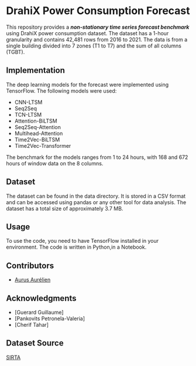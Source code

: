 # DrahiX Power Consumption Forecast
This repository provides a ***non-stationary time series forecast benchmark*** using DrahiX power consumption dataset. The dataset has a 1-hour granularity and contains 42,481 rows from 2016 to 2021. The data is from a single building divided into 7 zones (T1 to T7) and the sum of all columns (TGBT).

## Implementation
The deep learning models for the forecast were implemented using TensorFlow. The following models were used:

- CNN-LTSM
- Seq2Seq
- TCN-LTSM
- Attention-BiLTSM
- Seq2Seq-Attention
- Multihead-Attention
- Time2Vec-BiLTSM
- Time2Vec-Transformer

The benchmark for the models ranges from 1 to 24 hours, with 168 and 672 hours of window data on the 8 columns.

## Dataset
The dataset can be found in the data directory. It is stored in a CSV format and can be accessed using pandas or any other tool for data analysis. The dataset has a total size of approximately 3.7 MB.

## Usage
To use the code, you need to have TensorFlow installed in your environment. The code is written in Python,in a Notebook.



## Contributors
- [Aurus Aurélien](https://github.com/Aurel456)

## Acknowledgments
- [Guerard Guillaume]
- [Pankovits Petronela-Valeria]
- [Cherif Tahar]

## Dataset Source 
[SIRTA](https://sirta.ipsl.fr)

